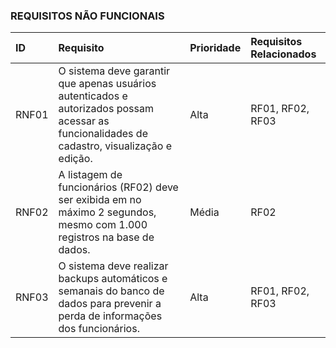 ### **REQUISITOS NÃO FUNCIONAIS**

| ID | Requisito | Prioridade | Requisitos Relacionados |
| :--- | :--- | :--- | :--- |
| RNF01 | O sistema deve garantir que apenas usuários autenticados e autorizados possam acessar as funcionalidades de cadastro, visualização e edição. | Alta | RF01, RF02, RF03 |
| RNF02 | A listagem de funcionários (RF02) deve ser exibida em no máximo 2 segundos, mesmo com 1.000 registros na base de dados. | Média | RF02 |
| RNF03 | O sistema deve realizar backups automáticos e semanais do banco de dados para prevenir a perda de informações dos funcionários. | Alta | RF01, RF02, RF03 |
